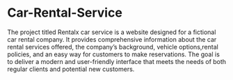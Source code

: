 # Car-Rental-Service
The project titled Rentalx car service is a website designed for a fictional car rental company. It 
provides comprehensive information about the car rental services offered, the company’s background, vehicle options,rental policies, and an easy way for customers to make reservations. The goal is to deliver a modern and user-friendly interface that meets the needs of both regular clients and potential new customers.
